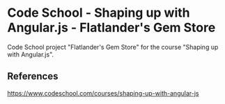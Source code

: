 # Code School - Shaping up with Angular.js - Flatlander's Gem Store

Code School project "Flatlander's Gem Store" for the course "Shaping up with Angular.js".

## References

https://www.codeschool.com/courses/shaping-up-with-angular-js
